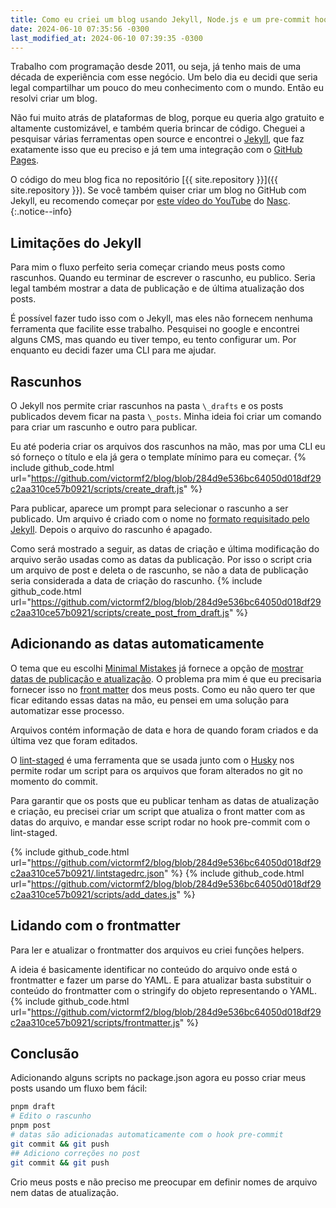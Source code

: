 ```yaml
---
title: Como eu criei um blog usando Jekyll, Node.js e um pre-commit hook
date: 2024-06-10 07:35:56 -0300
last_modified_at: 2024-06-10 07:39:35 -0300
---
```


Trabalho com programação desde 2011, ou seja, já tenho mais de uma década de experiência com esse negócio. Um belo dia eu decidi que seria legal compartilhar um pouco do meu conhecimento com o mundo. Então eu resolvi criar um blog.

Não fui muito atrás de plataformas de blog, porque eu queria algo gratuito e altamente customizável, e também queria brincar de código. Cheguei a pesquisar várias ferramentas open source e encontrei o [Jekyll](https://jekyllrb.com/), que faz exatamente isso que eu preciso e já tem uma integração com o [GitHub Pages](https://pages.github.com/).

O código do meu blog fica no repositório [{{ site.repository }}]({{ site.repository }}). Se você também quiser criar um blog no GitHub com Jekyll, eu recomendo começar por [este vídeo do YouTube](https://youtu.be/z6dx_OUChRs?si=Wp1yEuxfFM2BN0LB) do [Nasc](https://nasc.dev/).
{:.notice--info}


## Limitações do Jekyll
Para mim o fluxo perfeito seria começar criando meus posts como rascunhos. Quando eu terminar de escrever o rascunho, eu publico. Seria legal também mostrar a data de publicação e de última atualização dos posts.

É possível fazer tudo isso com o Jekyll, mas eles não fornecem nenhuma ferramenta que facilite esse trabalho. Pesquisei no google e encontrei alguns CMS, mas quando eu tiver tempo, eu tento configurar um. Por enquanto eu decidi fazer uma CLI para me ajudar.

## Rascunhos
O Jekyll nos permite criar rascunhos na pasta `\_drafts` e os posts publicados devem ficar na pasta `\_posts`. Minha ideia foi criar um comando para criar um rascunho e outro para publicar.

Eu até poderia criar os arquivos dos rascunhos na mão, mas por uma CLI eu só forneço o título e ela já gera o template mínimo para eu começar.
{% include github_code.html url="https://github.com/victormf2/blog/blob/284d9e536bc64050d018df29c2aa310ce57b0921/scripts/create_draft.js" %}

Para publicar, aparece um prompt para selecionar o rascunho a ser publicado. Um arquivo é criado com o nome no [formato requisitado pelo Jekyll](https://jekyllrb.com/docs/posts/#creating-posts). Depois o arquivo do rascunho é apagado.

Como será mostrado a seguir, as datas de criação e última modificação do arquivo serão usadas como as datas da publicação. Por isso o script cria um arquivo de post e deleta o de rascunho, se não a data de publicação seria considerada a data de criação do rascunho.
{% include github_code.html url="https://github.com/victormf2/blog/blob/284d9e536bc64050d018df29c2aa310ce57b0921/scripts/create_post_from_draft.js" %}

## Adicionando as datas automaticamente

O tema que eu escolhi [Minimal Mistakes](https://mmistakes.github.io/minimal-mistakes/) já fornece a opção de [mostrar datas de publicação e atualização](https://mmistakes.github.io/minimal-mistakes/docs/configuration/#post-dates). O problema pra mim é que eu precisaria fornecer isso no [front matter](https://jekyllrb.com/docs/front-matter/) dos meus posts. Como eu não quero ter que ficar editando essas datas na mão, eu pensei em uma solução para automatizar esse processo.

Arquivos contém informação de data e hora de quando foram criados e da última vez que foram editados.

O [lint-staged](https://github.com/lint-staged/lint-staged) é uma ferramenta que se usada junto com o [Husky](https://typicode.github.io/husky/) nos permite rodar um script para os arquivos que foram alterados no git no momento do commit.

Para garantir que os posts que eu publicar tenham as datas de atualização e criação, eu precisei criar um script que atualiza o front matter com as datas do arquivo, e mandar esse script rodar no hook pre-commit com o lint-staged.

{% include github_code.html url="https://github.com/victormf2/blog/blob/284d9e536bc64050d018df29c2aa310ce57b0921/.lintstagedrc.json" %}
{% include github_code.html url="https://github.com/victormf2/blog/blob/284d9e536bc64050d018df29c2aa310ce57b0921/scripts/add_dates.js" %}

## Lidando com o frontmatter
Para ler e atualizar o frontmatter dos arquivos eu criei funções helpers.

A ideia é basicamente identificar no conteúdo do arquivo onde está o frontmatter e fazer um parse do YAML. E para atualizar basta substituir o conteúdo do frontmatter com o stringify do objeto representando o YAML.
{% include github_code.html url="https://github.com/victormf2/blog/blob/284d9e536bc64050d018df29c2aa310ce57b0921/scripts/frontmatter.js" %}

## Conclusão
Adicionando alguns scripts no package.json agora eu posso criar meus posts usando um fluxo bem fácil:
```bash
pnpm draft
# Edito o rascunho
pnpm post
# datas são adicionadas automaticamente com o hook pre-commit
git commit && git push
## Adiciono correções no post
git commit && git push
```

Crio meus posts e não preciso me preocupar em definir nomes de arquivo nem datas de atualização.